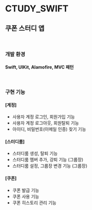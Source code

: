 # CTUDY_SWIFT

## 쿠폰 스터디 앱

<br>

### 개발 환경
#### Swift, UIKit, Alamofire, MVC 패턴

<br>

### 구현 기능
#### [계정]
* 사용자 계정 로그인, 회원가입 기능
* 사용자 계정 로그아웃, 회원탈퇴 기능
* 아이디, 비밀번호(이메일 인증) 찾기 기능

#### [스터디룸]
* 스터디룸 생성, 탈퇴 기능
* 스터디룸 멤버 추가, 강퇴 기능 (그룹장)
* 스터디룸 설정, 그룹장 변경 기능 (그룹장)

#### [쿠폰]
* 쿠폰 발급 기능
* 쿠폰 사용 기능
* 쿠폰 히스토리 관리 기능
